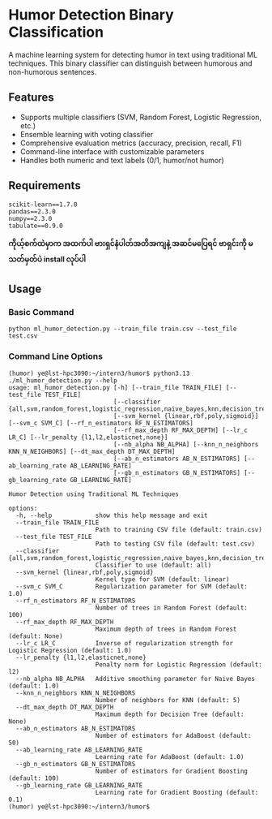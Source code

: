 # Humor Detection Binary Classification

A machine learning system for detecting humor in text using traditional ML techniques. This binary classifier can distinguish between humorous and non-humorous sentences.

## Features

- Supports multiple classifiers (SVM, Random Forest, Logistic Regression, etc.)
- Ensemble learning with voting classifier
- Comprehensive evaluation metrics (accuracy, precision, recall, F1)
- Command-line interface with customizable parameters
- Handles both numeric and text labels (0/1, humor/not humor)

## Requirements

```
scikit-learn==1.7.0
pandas==2.3.0
numpy==2.3.0
tabulate==0.9.0
```

**ကိုယ့်စက်ထဲမှာက အထက်ပါ ဗားရှင်နံပါတ်အတိအကျနဲ့ အဆင်မပြေရင် ဗာရှင်းကို မသတ်မှတ်ပဲ install လုပ်ပါ**  

## Usage

### Basic Command  

```
python ml_humor_detection.py --train_file train.csv --test_file test.csv
```

### Command Line Options  

```
(humor) ye@lst-hpc3090:~/intern3/humor$ python3.13 ./ml_humor_detection.py --help
usage: ml_humor_detection.py [-h] [--train_file TRAIN_FILE] [--test_file TEST_FILE]
                             [--classifier {all,svm,random_forest,logistic_regression,naive_bayes,knn,decision_tree,adaboost,gradient_boosting,voting}]
                             [--svm_kernel {linear,rbf,poly,sigmoid}] [--svm_c SVM_C] [--rf_n_estimators RF_N_ESTIMATORS]
                             [--rf_max_depth RF_MAX_DEPTH] [--lr_c LR_C] [--lr_penalty {l1,l2,elasticnet,none}]
                             [--nb_alpha NB_ALPHA] [--knn_n_neighbors KNN_N_NEIGHBORS] [--dt_max_depth DT_MAX_DEPTH]
                             [--ab_n_estimators AB_N_ESTIMATORS] [--ab_learning_rate AB_LEARNING_RATE]
                             [--gb_n_estimators GB_N_ESTIMATORS] [--gb_learning_rate GB_LEARNING_RATE]

Humor Detection using Traditional ML Techniques

options:
  -h, --help            show this help message and exit
  --train_file TRAIN_FILE
                        Path to training CSV file (default: train.csv)
  --test_file TEST_FILE
                        Path to testing CSV file (default: test.csv)
  --classifier {all,svm,random_forest,logistic_regression,naive_bayes,knn,decision_tree,adaboost,gradient_boosting,voting}
                        Classifier to use (default: all)
  --svm_kernel {linear,rbf,poly,sigmoid}
                        Kernel type for SVM (default: linear)
  --svm_c SVM_C         Regularization parameter for SVM (default: 1.0)
  --rf_n_estimators RF_N_ESTIMATORS
                        Number of trees in Random Forest (default: 100)
  --rf_max_depth RF_MAX_DEPTH
                        Maximum depth of trees in Random Forest (default: None)
  --lr_c LR_C           Inverse of regularization strength for Logistic Regression (default: 1.0)
  --lr_penalty {l1,l2,elasticnet,none}
                        Penalty norm for Logistic Regression (default: l2)
  --nb_alpha NB_ALPHA   Additive smoothing parameter for Naive Bayes (default: 1.0)
  --knn_n_neighbors KNN_N_NEIGHBORS
                        Number of neighbors for KNN (default: 5)
  --dt_max_depth DT_MAX_DEPTH
                        Maximum depth for Decision Tree (default: None)
  --ab_n_estimators AB_N_ESTIMATORS
                        Number of estimators for AdaBoost (default: 50)
  --ab_learning_rate AB_LEARNING_RATE
                        Learning rate for AdaBoost (default: 1.0)
  --gb_n_estimators GB_N_ESTIMATORS
                        Number of estimators for Gradient Boosting (default: 100)
  --gb_learning_rate GB_LEARNING_RATE
                        Learning rate for Gradient Boosting (default: 0.1)
(humor) ye@lst-hpc3090:~/intern3/humor$
```



